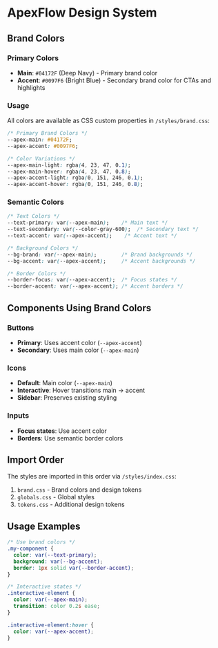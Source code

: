 # ApexFlow Design System

## Brand Colors

### Primary Colors
- **Main**: `#04172F` (Deep Navy) - Primary brand color
- **Accent**: `#0097F6` (Bright Blue) - Secondary brand color for CTAs and highlights

### Usage
All colors are available as CSS custom properties in `/styles/brand.css`:

```css
/* Primary Brand Colors */
--apex-main: #04172F;
--apex-accent: #0097F6;

/* Color Variations */
--apex-main-light: rgba(4, 23, 47, 0.1);
--apex-main-hover: rgba(4, 23, 47, 0.8);
--apex-accent-light: rgba(0, 151, 246, 0.1);
--apex-accent-hover: rgba(0, 151, 246, 0.8);
```

### Semantic Colors
```css
/* Text Colors */
--text-primary: var(--apex-main);    /* Main text */
--text-secondary: var(--color-gray-600);  /* Secondary text */
--text-accent: var(--apex-accent);    /* Accent text */

/* Background Colors */
--bg-brand: var(--apex-main);        /* Brand backgrounds */
--bg-accent: var(--apex-accent);     /* Accent backgrounds */

/* Border Colors */
--border-focus: var(--apex-accent);  /* Focus states */
--border-accent: var(--apex-accent); /* Accent borders */
```

## Components Using Brand Colors

### Buttons
- **Primary**: Uses accent color (`--apex-accent`)
- **Secondary**: Uses main color (`--apex-main`)

### Icons
- **Default**: Main color (`--apex-main`)
- **Interactive**: Hover transitions main → accent
- **Sidebar**: Preserves existing styling

### Inputs
- **Focus states**: Use accent color
- **Borders**: Use semantic border colors

## Import Order
The styles are imported in this order via `/styles/index.css`:
1. `brand.css` - Brand colors and design tokens
2. `globals.css` - Global styles
3. `tokens.css` - Additional design tokens

## Usage Examples

```css
/* Use brand colors */
.my-component {
  color: var(--text-primary);
  background: var(--bg-accent);
  border: 1px solid var(--border-accent);
}

/* Interactive states */
.interactive-element {
  color: var(--apex-main);
  transition: color 0.2s ease;
}

.interactive-element:hover {
  color: var(--apex-accent);
}
```
